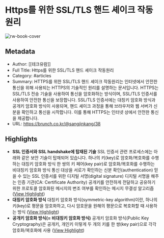 # Https를 위한 SSL/TLS 핸드 셰이크 작동원리

![rw-book-cover](https://img1.daumcdn.net/thumb/R1280x0/?fname=http://t1.daumcdn.net/brunch/service/user/JqQ/image/DnsDAsjRc5UTdYGy-DROkYekDvw.png)

## Metadata
- Author: [[테크유람]]
- Full Title: Https를 위한 SSL/TLS 핸드 셰이크 작동원리
- Category: #articles
- Summary: HTTPS를 위한 SSL/TLS 핸드 셰이크 작동원리는 인터넷에서 안전한 통신을 위해 사용되는 HTTPS의 기술적인 원리를 설명하는 문서입니다. HTTPS는 SSL/TLS 전송 기술을 사용하여 통신을 암호화하는 방식이며, SSL/TLS 인증서를 사용하여 안전한 통신을 보장합니다. SSL/TLS 인증서에는 대칭키 암호화 방식과 공개키 암호화 방식이 사용되며, 핸드 셰이크 과정을 통해 브라우저와 웹 서버가 신분을 확인하고 통신을 시작합니다. 이를 통해 HTTPS는 인터넷 상에서 안전한 통신을 제공합니다.
- URL: https://brunch.co.kr/@sangjinkang/38

## Highlights
- **SSL 인증서와 SSL handshake에 탑재된 기술**
  SSL 인증서 관련 프로세스에는 아래와 같은 보안 기술이 탑재되어 있습니다.
  하나의 키(key)로 암호화/복호화를 수행하는 대칭키 암호화 방식
  한 쌍의 키 페어(key pair)로 암호화/복호화를 수행하는 비대칭키 암호화 방식
  통신 대상을 서로가 확인하는 신분 확인(authentication)
  믿을 수 있는 SSL 인증서를 위한 디지털 서명(digital signature)
  디지털 서명을 해주는 인증 기관(CA: Certificate Authority)
  공개키를 안전하게 전달하고 공유하기 위한 프로토콜
  암호화된 메시지의 변조 여부를 확인하는 메시지 무결성 알고리즘 ([View Highlight](https://read.readwise.io/read/01hmx8m1ge1m9wkp2mnchv1qaq))
- **대칭키 암호화 방식**
  대칭키 암호화 방식(symmetric-key algorithm)이란, 하나의 키(key)로 평문을 암호화하고, 다시 암호문을 원해의 평문으로 복호화할 때 사용하는 방식 ([View Highlight](https://read.readwise.io/read/01hmx8kvj3nvnrsgdah0n39znv))
- **공개키 암호화 방식(= 비대칭키 암호화 방식)** 
  공개키 암호화 방식(Public Key Cryptography)은 공개키, 개인키 이렇게 두 개의 키를 한 쌍(key pair)으로 각각 암호화/복호화에 사용 ([View Highlight](https://read.readwise.io/read/01hmx8m708cahq0a4596m1tyfp))
